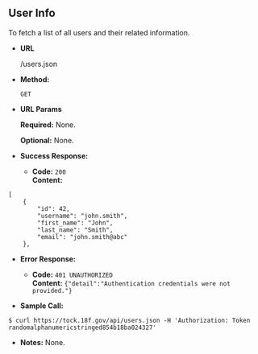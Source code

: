**User Info**
----
To fetch a list of all users and their related information.

* **URL**

  /users.json

* **Method:**

  `GET`
  
*  **URL Params**

   **Required:**
   None.
   
   **Optional:**
   None.

* **Success Response:**

  * **Code:** `200` <br />
    **Content:** 
```
[
    {
        "id": 42,
        "username": "john.smith",
        "first_name": "John",
        "last_name": "Smith",
        "email": "john.smith@abc"
    },
```
 
* **Error Response:**

  * **Code:** `401 UNAUTHORIZED` <br />
    **Content:** `{"detail":"Authentication credentials were not provided."}`

* **Sample Call:**

```
$ curl https://tock.18f.gov/api/users.json -H 'Authorization: Token randomalphanumericstringed854b18ba024327'
```

* **Notes:** None.
 
